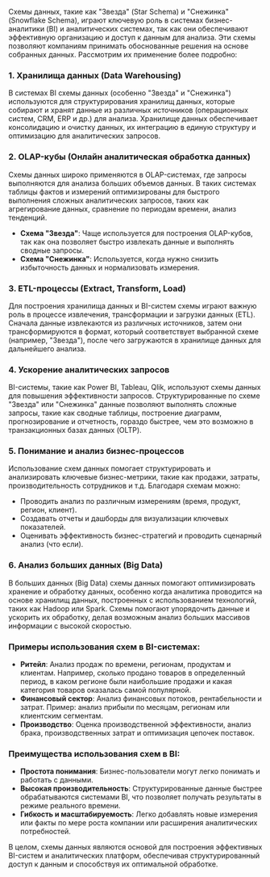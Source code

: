 Схемы данных, такие как "Звезда" (Star Schema) и "Снежинка" (Snowflake Schema), играют ключевую роль в системах бизнес-аналитики (BI) и аналитических системах, так как они обеспечивают эффективную организацию и доступ к данным для анализа. Эти схемы позволяют компаниям принимать обоснованные решения на основе собранных данных. Рассмотрим их применение более подробно:

### 1. **Хранилища данных (Data Warehousing)**
   В системах BI схемы данных (особенно "Звезда" и "Снежинка") используются для структурирования хранилищ данных, которые собирают и хранят данные из различных источников (операционных систем, CRM, ERP и др.) для анализа. Хранилище данных обеспечивает консолидацию и очистку данных, их интеграцию в единую структуру и оптимизацию для аналитических запросов.

### 2. **OLAP-кубы (Онлайн аналитическая обработка данных)**
   Схемы данных широко применяются в OLAP-системах, где запросы выполняются для анализа больших объемов данных. В таких системах таблицы фактов и измерений оптимизированы для быстрого выполнения сложных аналитических запросов, таких как агрегирование данных, сравнение по периодам времени, анализ тенденций.
   
   - **Схема "Звезда"**: Чаще используется для построения OLAP-кубов, так как она позволяет быстро извлекать данные и выполнять сводные запросы.
   - **Схема "Снежинка"**: Используется, когда нужно снизить избыточность данных и нормализовать измерения.

### 3. **ETL-процессы (Extract, Transform, Load)**
   Для построения хранилища данных и BI-систем схемы играют важную роль в процессе извлечения, трансформации и загрузки данных (ETL). Сначала данные извлекаются из различных источников, затем они трансформируются в формат, который соответствует выбранной схеме (например, "Звезда"), после чего загружаются в хранилище данных для дальнейшего анализа.

### 4. **Ускорение аналитических запросов**
   BI-системы, такие как Power BI, Tableau, Qlik, используют схемы данных для повышения эффективности запросов. Структурированные по схеме "Звезда" или "Снежинка" данные позволяют выполнять сложные запросы, такие как сводные таблицы, построение диаграмм, прогнозирование и отчетность, гораздо быстрее, чем это возможно в транзакционных базах данных (OLTP).

### 5. **Понимание и анализ бизнес-процессов**
   Использование схем данных помогает структурировать и анализировать ключевые бизнес-метрики, такие как продажи, затраты, производительность сотрудников и т.д. Благодаря схемам можно:
   - Проводить анализ по различным измерениям (время, продукт, регион, клиент).
   - Создавать отчеты и дашборды для визуализации ключевых показателей.
   - Оценивать эффективность бизнес-стратегий и проводить сценарный анализ (что если).

### 6. **Анализ больших данных (Big Data)**
   В больших данных (Big Data) схемы данных помогают оптимизировать хранение и обработку данных, особенно когда аналитика проводится на основе хранилищ данных, построенных с использованием технологий, таких как Hadoop или Spark. Схемы помогают упорядочить данные и ускорить их обработку, делая возможным анализ больших массивов информации с высокой скоростью.

### Примеры использования схем в BI-системах:
- **Ритейл**: Анализ продаж по времени, регионам, продуктам и клиентам. Например, сколько продано товаров в определенный период, в каком регионе были наибольшие продажи и какая категория товаров оказалась самой популярной.
- **Финансовый сектор**: Анализ финансовых потоков, рентабельности и затрат. Пример: анализ прибыли по месяцам, регионам или клиентским сегментам.
- **Производство**: Оценка производственной эффективности, анализ брака, производственных затрат и оптимизация цепочек поставок.

### Преимущества использования схем в BI:
- **Простота понимания**: Бизнес-пользователи могут легко понимать и работать с данными.
- **Высокая производительность**: Структурированные данные быстрее обрабатываются системами BI, что позволяет получать результаты в режиме реального времени.
- **Гибкость и масштабируемость**: Легко добавлять новые измерения или факты по мере роста компании или расширения аналитических потребностей.

В целом, схемы данных являются основой для построения эффективных BI-систем и аналитических платформ, обеспечивая структурированный доступ к данным и способствуя их оптимальной обработке.
